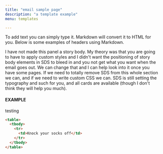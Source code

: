 ```yaml
---
title: "email sample page"
description: "a template example"
menu: templates

---
```


To add text you can simply type it. Markdown will convert it to HTML for you. Below is some examples of headers using Markdown. 

I have not made this panel a story body. My theory was that you are going to have to apply custom styles and I didn't want the positioning of story body elements in SDS to bleed in and you not get what you want when the email goes out. We can change that and I can help look into it once you have some pages. If we need to totally remove SDS from this whole section we can, and if we need to write custom CSS we can. SDS is still setting the typography and such for you, and all cards are available (though I don't think they will help you much).


#### EXAMPLE

<div class="example">
<p class="email-p">testing</p>
</div>

```html
<table>
  <tbody>
    <tr>
      <td>Knock your socks off</td>
    </tr>
  </tbody>
</table>
```
